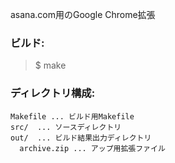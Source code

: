asana.com用のGoogle Chrome拡張


### ビルド:
> $ make

### ディレクトリ構成:

```
Makefile ... ビルド用Makefile
src/  ... ソースディレクトリ
out/  ... ビルド結果出力ディレクトリ
  archive.zip ... アップ用拡張ファイル 
```



